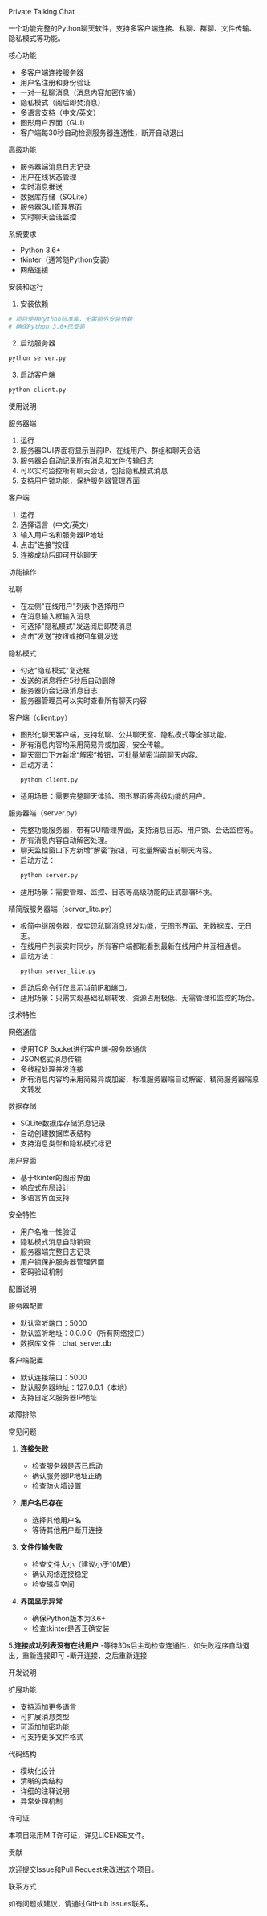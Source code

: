  Private Talking Chat

一个功能完整的Python聊天软件，支持多客户端连接、私聊、群聊、文件传输、隐私模式等功能。


 核心功能
- 多客户端连接服务器
- 用户名注册和身份验证
- 一对一私聊消息（消息内容加密传输）
- 隐私模式（阅后即焚消息）
- 多语言支持（中文/英文）
- 图形用户界面（GUI）
- 客户端每30秒自动检测服务器连通性，断开自动退出

高级功能
- 服务器端消息日志记录
- 用户在线状态管理
- 实时消息推送
- 数据库存储（SQLite）
- 服务器GUI管理界面
- 实时聊天会话监控

系统要求

- Python 3.6+
- tkinter（通常随Python安装）
- 网络连接

 安装和运行

1. 安装依赖
```bash
# 项目使用Python标准库，无需额外安装依赖
# 确保Python 3.6+已安装
```

 2. 启动服务器
```bash
python server.py
```

 3. 启动客户端
```bash
python client.py
```
 使用说明

 服务器端
1. 运行 
2. 服务器GUI界面将显示当前IP、在线用户、群组和聊天会话
3. 服务器会自动记录所有消息和文件传输日志
4. 可以实时监控所有聊天会话，包括隐私模式消息
5. 支持用户锁功能，保护服务器管理界面

 客户端
1. 运行 
2. 选择语言（中文/英文）
3. 输入用户名和服务器IP地址
4. 点击"连接"按钮
5. 连接成功后即可开始聊天

 功能操作

 私聊
- 在左侧"在线用户"列表中选择用户
- 在消息输入框输入消息
- 可选择"隐私模式"发送阅后即焚消息
- 点击"发送"按钮或按回车键发送

 隐私模式
- 勾选"隐私模式"复选框
- 发送的消息将在5秒后自动删除
- 服务器仍会记录消息日志
- 服务器管理员可以实时查看所有聊天内容



客户端（client.py）
- 图形化聊天客户端，支持私聊、公共聊天室、隐私模式等全部功能。
- 所有消息内容均采用简易异或加密，安全传输。
- 聊天窗口下方新增“解密”按钮，可批量解密当前聊天内容。
- 启动方法：
  ```bash
  python client.py
  ```
- 适用场景：需要完整聊天体验、图形界面等高级功能的用户。

服务器端（server.py）
- 完整功能服务器，带有GUI管理界面，支持消息日志、用户锁、会话监控等。
- 所有消息内容自动解密处理。
- 聊天监控窗口下方新增“解密”按钮，可批量解密当前聊天内容。
- 启动方法：
  ```bash
  python server.py
  ```
- 适用场景：需要管理、监控、日志等高级功能的正式部署环境。

精简版服务器端（server_lite.py）
- 极简中继服务器，仅实现私聊消息转发功能，无图形界面、无数据库、无日志。
- 在线用户列表实时同步，所有客户端都能看到最新在线用户并互相通信。
- 启动方法：
  ```bash
  python server_lite.py
  ```
- 启动后命令行仅显示当前IP和端口。
- 适用场景：只需实现基础私聊转发、资源占用极低、无需管理和监控的场合。

技术特性

 网络通信
- 使用TCP Socket进行客户端-服务器通信
- JSON格式消息传输
- 多线程处理并发连接
- 所有消息内容均采用简易异或加密，标准服务器端自动解密，精简服务器端原文转发

 数据存储
- SQLite数据库存储消息记录
- 自动创建数据库表结构
- 支持消息类型和隐私模式标记

 用户界面
- 基于tkinter的图形界面
- 响应式布局设计
- 多语言界面支持

 安全特性
- 用户名唯一性验证
- 隐私模式消息自动销毁
- 服务器端完整日志记录
- 用户锁保护服务器管理界面
- 密码验证机制

配置说明

 服务器配置
- 默认监听端口：5000
- 默认监听地址：0.0.0.0（所有网络接口）
- 数据库文件：chat_server.db

 客户端配置
- 默认连接端口：5000
- 默认服务器地址：127.0.0.1（本地）
- 支持自定义服务器IP地址

 故障排除

 常见问题

1. **连接失败**
   - 检查服务器是否已启动
   - 确认服务器IP地址正确
   - 检查防火墙设置

2. **用户名已存在**
   - 选择其他用户名
   - 等待其他用户断开连接

3. **文件传输失败**
   - 检查文件大小（建议小于10MB）
   - 确认网络连接稳定
   - 检查磁盘空间

4. **界面显示异常**
   - 确保Python版本为3.6+
   - 检查tkinter是否正确安装

5.**连接成功列表没有在线用户**
  -等待30s后主动检查连通性，如失败程序自动退出，重新连接即可
  -断开连接，之后重新连接

 开发说明

 扩展功能
- 支持添加更多语言
- 可扩展消息类型
- 可添加加密功能
- 可支持更多文件格式

 代码结构
- 模块化设计
- 清晰的类结构
- 详细的注释说明
- 异常处理机制

 许可证

本项目采用MIT许可证，详见LICENSE文件。

 贡献

欢迎提交Issue和Pull Request来改进这个项目。

 联系方式

如有问题或建议，请通过GitHub Issues联系。 